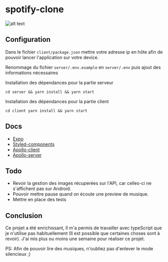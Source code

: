 # spotify-clone

![alt text](https://res.cloudinary.com/dsqtadlcb/image/upload/c_scale,w_1000/v1610371839/Sans_titre_mryoif.png "Presentation projet")

## Configuration

Dans le fichier `client/package.json` mettre votre adresse ip en hôte afin de pouvoir lancer l'application sur votre device.

Renommage du fichier `server/.env.example` en `server/.env` puis ajout des informations nécessaires

Installation des dépendances pour la partie serveur

```
cd server && yarn install && yarn start
```

Installation des dépendances pour la partie client

```
cd client yarn install && yarn start
```

## Docs

- [Expo](https://docs.expo.io/)
- [Styled-components](https://styled-components.com/docs/api)
- [Apollo-client](https://www.apollographql.com/docs/react/get-started/)
- [Apollo-server](https://www.apollographql.com/docs/apollo-server/getting-started/)

## Todo

- Revoir la gestion des images récuperées sur l'API, car celles-ci ne s'affichent pas sur Android.
- Pouvoir mettre pause quand on écoute une preview de musique.
- Mettre en place des tests

## Conclusion

Ce projet a été enrichissant, Il m'a permis de travailler avec typeScript que je n'utilise pas habituellement (Il est possible que certaines choses sont à revoir).
J'ai mis plus ou moins une semaine pour réaliser ce projet.

PS: Afin de pouvoir lire des musiques, n'oubliez pas d'enlever le mode silencieux ;)
